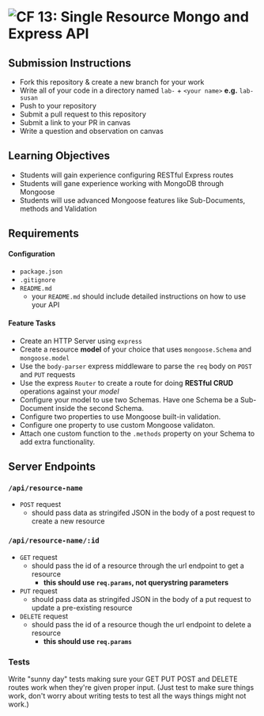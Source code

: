 ![CF](https://camo.githubusercontent.com/70edab54bba80edb7493cad3135e9606781cbb6b/687474703a2f2f692e696d6775722e636f6d2f377635415363382e706e67) 13: Single Resource Mongo and Express API
===

## Submission Instructions
* Fork this repository & create a new branch for your work
* Write all of your code in a directory named `lab-` + `<your name>` **e.g.** `lab-susan`
* Push to your repository
* Submit a pull request to this repository
* Submit a link to your PR in canvas
* Write a question and observation on canvas

## Learning Objectives  
* Students will gain experience configuring RESTful Express routes
* Students will gane experience working with MongoDB through Mongoose
* Students will use advanced Mongoose features like Sub-Documents, methods and
  Validation

## Requirements
#### Configuration
* `package.json`
* `.gitignore`
* `README.md`
  * your `README.md` should include detailed instructions on how to use your API

#### Feature Tasks
* Create an HTTP Server using `express`
* Create a resource **model** of your choice that uses `mongoose.Schema` and `mongoose.model`
* Use the `body-parser` express middleware to parse the `req` body on `POST` and `PUT` requests
* Use the express `Router` to create a route for doing **RESTful CRUD** operations against your _model_
* Configure your model to use two Schemas. Have one Schema be a Sub-Document
  inside the second Schema.
* Configure two properties to use Mongoose built-in validation.
* Configure one property to use custom Mongoose validaton.
* Attach one custom function to the `.methods` property on your Schema to add
  extra functionality.

## Server Endpoints
### `/api/resource-name`
* `POST` request
  * should pass data as stringifed JSON in the body of a post request to create a new resource

### `/api/resource-name/:id`
* `GET` request
  * should pass the id of a resource through the url endpoint to get a resource
    * **this should use `req.params`, not querystring parameters**
* `PUT` request
  * should pass data as stringifed JSON in the body of a put request to update a pre-existing resource
* `DELETE` request
  * should pass the id of a resource though the url endpoint to delete a resource
    * **this should use `req.params`**

### Tests
Write "sunny day" tests making sure your GET PUT POST and DELETE routes work
when they're given proper input. (Just test to make sure things work, don't
worry about writing tests to test all the ways things might not work.)


